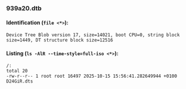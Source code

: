 ### 939a20.dtb
#### Identification (`file <*>`):
```
Device Tree Blob version 17, size=14021, boot CPU=0, string block size=1449, DT structure block size=12516
```
#### Listing (`ls -AlR --time-style=full-iso <*>`):
```
/:
total 20
-rw-r--r-- 1 root root 16497 2025-10-15 15:56:41.282649944 +0100 D24GiR.dts
```

